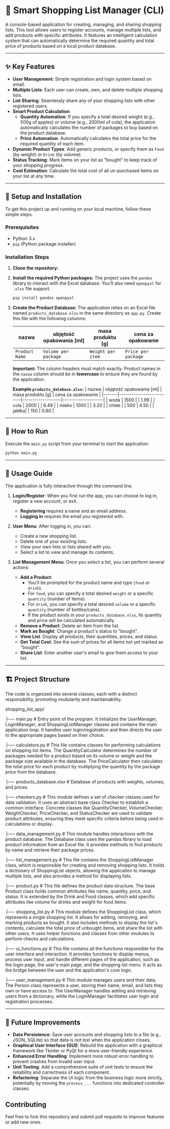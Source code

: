# 🛒 Smart Shopping List Manager (CLI)

A console-based application for creating, managing, and sharing shopping lists. This tool allows users to register accounts, manage multiple lists, and add products with specific attributes. It features an intelligent calculation system that can automatically determine the required quantity and total price of products based on a local product database.

---

## ✨ Key Features

* **User Management**: Simple registration and login system based on email.
* **Multiple Lists**: Each user can create, own, and delete multiple shopping lists.
* **List Sharing**: Seamlessly share any of your shopping lists with other registered users.
* **Smart Product Calculation**:
    * **Quantity Automation**: If you specify a total desired weight (e.g., 500g of apples) or volume (e.g., 2000ml of cola), the application automatically calculates the number of packages to buy based on the product database.
    * **Price Automation**: Automatically calculates the total price for the required quantity of each item.
* **Dynamic Product Types**: Add generic products, or specify them as `Food` (by weight) or `Drink` (by volume).
* **Status Tracking**: Mark items on your list as "bought" to keep track of your shopping progress.
* **Cost Estimation**: Calculate the total cost of all un-purchased items on your list at any time.

---

## 🔧 Setup and Installation

To get this project up and running on your local machine, follow these simple steps.

### Prerequisites

* Python 3.x
* `pip` (Python package installer)

### Installation Steps

1.  **Clone the repository:**

2.  **Install the required Python packages:**
    The project uses the `pandas` library to interact with the Excel database. You'll also need `openpyxl` for `.xlsx` file support.
    ```sh
    pip install pandas openpyxl
    ```

3.  **Create the Product Database:**
    The application relies on an Excel file named `products_database.xlsx` in the same directory as `app.py`. Create this file with the following columns:

    | nazwa                | objętość opakowania [ml] | masa produktu [g] | cena za opakowanie |
    | -------------------- | ------------------------ | ----------------- | ------------------ |
    | `Product Name`       | `Volume per package`     | `Weight per item` | `Price per package`|
    
    **Important:** The column headers must match exactly. Product names in the `nazwa` column should be in **lowercase** to ensure they are found by the application.

    **Example `products_database.xlsx`:**
    | nazwa | objętość opakowania [ml] | masa produktu [g] | cena za opakowanie |
    |-------|--------------------------|-------------------|--------------------|
    | woda  | 1500                     |                   | 1.99               |
    | cola  | 2000                     |                   | 6.49               |
    | mleko | 1000                     |                   | 3.20               |
    | chleb |                          | 500               | 4.50               |
    | jabłka|                          | 150               | 0.80               |

---

## 🚀 How to Run

Execute the `main.py` script from your terminal to start the application:

```sh
python main.py
```

---

## 📖 Usage Guide

The application is fully interactive through the command line.

1.  **Login/Register**: When you first run the app, you can choose to log in, register a new account, or exit.
    * **Registering** requires a name and an email address.
    * **Logging in** requires the email you registered with.

2.  **User Menu**: After logging in, you can:
    * Create a new shopping list.
    * Delete one of your existing lists.
    * View your own lists or lists shared with you.
    * Select a list to view and manage its contents.

3.  **List Management Menu**: Once you select a list, you can perform several actions:
    * **Add a Product**:
        * You'll be prompted for the product name and type (`food` or `drink`).
        * For `food`, you can specify a total desired `weight` or a specific `quantity` (number of items).
        * For `drink`, you can specify a total desired `volume` or a specific `quantity` (number of bottles/cans).
        * If the product exists in your `products_database.xlsx`, its quantity and price will be calculated automatically.
    * **Remove a Product**: Delete an item from the list.
    * **Mark as Bought**: Change a product's status to "bought".
    * **View List**: Display all products, their quantities, prices, and status.
    * **Get Total Cost**: See the sum of prices for all items not yet marked as "bought".
    * **Share List**: Enter another user's email to give them access to your list.

---

## 🏗️ Project Structure

The code is organized into several classes, each with a distinct responsibility, promoting modularity and maintainability.

shopping_list_app/

├── main.py # Entry point of the program. It initializes the UserManager, LoginManager, and ShoppingListManager classes and contains the main application loop. It handles user login/registration and then directs the user to the appropriate pages based on their choice.

├── calculators.py # This file contains classes for performing calculations on shopping list items. The QuantityCalculator determines the number of packages needed for a product based on its volume or weight and the package size available in the database. The PriceCalculator then calculates the total price for each product by multiplying the quantity by the package price from the database.

├── products_database.xlsx # Database of products with weights, volumes, and prices

├── checkers.py # This module defines a set of checker classes used for data validation. It uses an abstract base class Checker to establish a common interface. Concrete classes like QuantityChecker, VolumeChecker, WeightChecker, PriceChecker, and StatusChecker are used to validate product attributes, ensuring they meet specific criteria before being used in calculations or display.

├── data_management.py # This module handles interactions with the product database. The Database class uses the pandas library to load product information from an Excel file. It provides methods to find products by name and retrieve their package prices.

├── list_management.py # This file contains the ShoppingListManager class, which is responsible for creating and removing shopping lists. It holds a dictionary of ShoppingList objects, allowing the application to manage multiple lists, and also provides a method for displaying lists.

├── product.py # This file defines the product data structure. The base Product class holds common attributes like name, quantity, price, and status. It is extended by the Drink and Food classes, which add specific attributes like volume for drinks and weight for food items.

├── shopping_list.py # This module defines the ShoppingList class, which represents a single shopping list. It allows for adding, removing, and marking products as bought. It also includes methods to display the list's contents, calculate the total price of unbought items, and share the list with other users. It uses helper functions and classes from other modules to perform checks and calculations.

├── ui_functions.py # This file contains all the functions responsible for the user interface and interaction. It provides functions to display menus, process user input, and handle different pages of the application, such as the login page, the user's main page, and the shopping list menu. It acts as the bridge between the user and the application's core logic.

├── user_management.py # This module manages users and their data. The Person class represents a user, storing their name, email, and lists they own or have access to. The UserManager handles adding and retrieving users from a dictionary, while the LoginManager facilitates user login and registration processes.

---

## 🔮 Future Improvements

* **Data Persistence**: Save user accounts and shopping lists to a file (e.g., JSON, SQLite) so that data is not lost when the application closes.
* **Graphical User Interface (GUI)**: Rebuild the application with a graphical framework like Tkinter or PyQt for a more user-friendly experience.
* **Enhanced Error Handling**: Implement more robust error handling to prevent crashes from invalid user input.
* **Unit Testing**: Add a comprehensive suite of unit tests to ensure the reliability and correctness of each component.
* **Refactoring**: Separate the UI logic from the business logic more strictly, potentially by moving the `process_...` functions into dedicated controller classes.

## Contributing

Feel free to fork this repository and submit pull requests to improve features or add new ones.